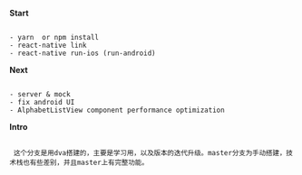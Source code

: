 **Start**
```$xslt

- yarn  or npm install
- react-native link
- react-native run-ios (run-android)

```
**Next**

```$xslt

- server & mock
- fix android UI
- AlphabetListView component performance optimization

```
**Intro**
```$xslt

 这个分支是用dva搭建的，主要是学习用，以及版本的迭代升级。master分支为手动搭建，技术栈也有些差别，并且master上有完整功能。

```
